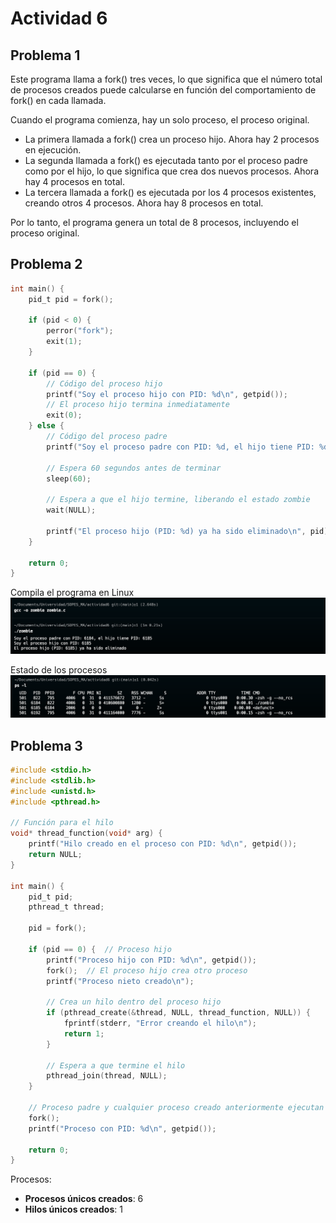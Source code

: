 # Actividad 6

## Problema 1
Este programa llama a fork() tres veces, lo que significa que el número total de procesos creados puede calcularse en función del comportamiento de fork() en cada llamada.

Cuando el programa comienza, hay un solo proceso, el proceso original.
- La primera llamada a fork() crea un proceso hijo. Ahora hay 2 procesos en ejecución.
- La segunda llamada a fork() es ejecutada tanto por el proceso padre como por el hijo, lo que significa que crea dos nuevos procesos. Ahora hay 4 procesos en total.
- La tercera llamada a fork() es ejecutada por los 4 procesos existentes, creando otros 4 procesos. Ahora hay 8 procesos en total.

Por lo tanto, el programa genera un total de 8 procesos, incluyendo el proceso original.

## Problema 2
```c
int main() {
    pid_t pid = fork();

    if (pid < 0) {
        perror("fork");
        exit(1);
    }

    if (pid == 0) {
        // Código del proceso hijo
        printf("Soy el proceso hijo con PID: %d\n", getpid());
        // El proceso hijo termina inmediatamente
        exit(0);
    } else {
        // Código del proceso padre
        printf("Soy el proceso padre con PID: %d, el hijo tiene PID: %d\n", getpid(), pid);

        // Espera 60 segundos antes de terminar
        sleep(60);

        // Espera a que el hijo termine, liberando el estado zombie
        wait(NULL);

        printf("El proceso hijo (PID: %d) ya ha sido eliminado\n", pid);
    }

    return 0;
}
```

Compila el programa en Linux
![program](./imgs/zombie.png)

Estado de los procesos
![status](./imgs/ps.png)


## Problema 3
```c
#include <stdio.h>
#include <stdlib.h>
#include <unistd.h>
#include <pthread.h>

// Función para el hilo
void* thread_function(void* arg) {
    printf("Hilo creado en el proceso con PID: %d\n", getpid());
    return NULL;
}

int main() {
    pid_t pid;
    pthread_t thread;

    pid = fork();
    
    if (pid == 0) {  // Proceso hijo
        printf("Proceso hijo con PID: %d\n", getpid());
        fork();  // El proceso hijo crea otro proceso
        printf("Proceso nieto creado\n");

        // Crea un hilo dentro del proceso hijo
        if (pthread_create(&thread, NULL, thread_function, NULL)) {
            fprintf(stderr, "Error creando el hilo\n");
            return 1;
        }

        // Espera a que termine el hilo
        pthread_join(thread, NULL);
    }

    // Proceso padre y cualquier proceso creado anteriormente ejecutan otro fork()
    fork();  
    printf("Proceso con PID: %d\n", getpid());

    return 0;
}
```

Procesos:
- **Procesos únicos creados**: 6
- **Hilos únicos creados**: 1